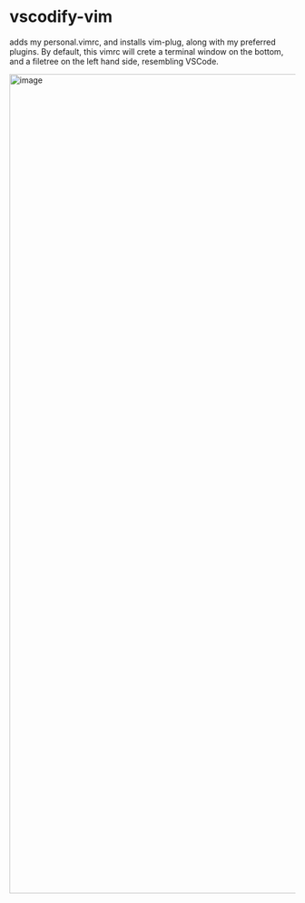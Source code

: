 # vscodify-vim

adds my personal.vimrc, and installs vim-plug, along with my preferred plugins. By default, this vimrc will crete a terminal window on the bottom, and a filetree on the left hand side, resembling VSCode. 


<img width="1440" alt="image" src="https://github.com/jamesgasek/vscodify-vim/assets/10537347/b36c4934-b003-4d21-bb92-45ce407ba67f">
